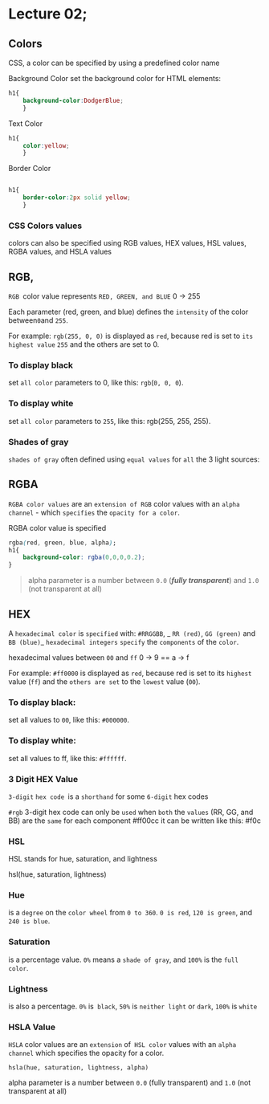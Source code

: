 # Lecture 02;

## Colors

CSS, a color can be specified by using a predefined color name

Background Color
set the background color for HTML elements:
```css
h1{
    background-color:DodgerBlue;
    }
```

Text Color
```css
h1{
    color:yellow;
    }
```

Border Color
```css

h1{
    border-color:2px solid yellow;
    }
```

### CSS Colors values

colors can also be specified using RGB values, HEX values, HSL values, RGBA values, and HSLA values

## RGB,
`RGB `color value represents `RED, GREEN, and BLUE`
0 -> 255

Each parameter (red, green, and blue) defines the `intensity` of the color between` 0 `and `255`.

For example:
`rgb(255, 0, 0)` is displayed as `red`, because red is set to `its highest value` `255` and the others are set to 0.

### To display black
set `all color` parameters to 0, like this: `rgb`(`0, 0, 0`).

### To display white
set `all color` parameters to `255`, like this: rgb(255, 255, 255).

### Shades of gray 
`shades of gray` often defined using `equal values` for `all` the 3 light sources:


## RGBA
`RGBA color values` are an `extension of RGB` color values with an `alpha channel` - which `specifies` the `opacity for a color`.

RGBA color value is specified
```css
rgba(red, green, blue, alpha);
h1{
    background-color: rgba(0,0,0,0.2);
}
```
>alpha parameter is a number between `0.0` (_**fully transparent**_) and `1.0` (not transparent at all)
## HEX

A `hexadecimal color` is `specified` with: `#RRGGBB`, _ `RR (red)`, `GG (green)` and `BB (blue)`_ `hexadecimal integers` `specify` the `components` of the `color`.

hexadecimal values between `00` and `ff`  0 -> 9 == a -> f

For example:
 `#ff0000` is displayed as `red`, because red is set to its `highest` value (`ff`) and the `others are set` to the `lowest` value (`00`).

### To display black:
set all values to `00`, like this: `#000000`.

### To display white: 
set all values to ff, like this: 
`#ffffff`.  

### 3 Digit HEX Value

`3-digit` `hex code `is a `shorthand` for some `6-digit` hex codes

`#rgb`
3-digit hex code can only be `used` when `both` the `values` (RR, GG, and BB) are the `same` for each component
#ff00cc
it can be written like this: #f0c
### HSL

HSL stands for hue, saturation, and lightness

hsl(hue, saturation, lightness)

### Hue 
is a `degree` on the `color wheel` from `0 to 360`. `0 is red`, `120 is green`, and `240 is blue`.

### Saturation
is a percentage value. `0%` means a `shade of gray`, and `100%` is the `full color`.

### Lightness
is also a percentage. `0%` is` black`, `50%` is `neither light` or `dark`, `100%` is `white`


### HSLA Value

`HSLA` color values are an `extension` of` HSL color` values with an `alpha channel` which specifies the opacity for a color.

`hsla(hue, saturation, lightness, alpha)`

alpha parameter is a number between `0.0` (fully transparent) and `1.0` (not transparent at all)